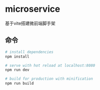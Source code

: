 # microservice
基于vite搭建微前端脚手架


## 命令

``` bash
# install dependencies
npm install

# serve with hot reload at localhost:8080
npm run dev

# build for production with minification
npm run build
